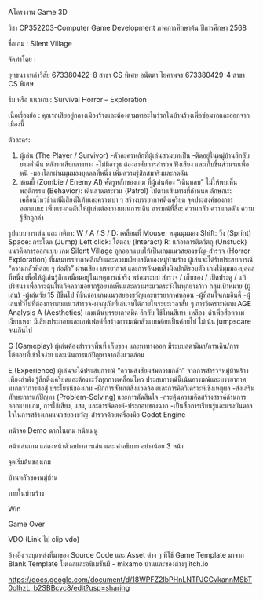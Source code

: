 Aโครงงาน Game 3D

วิชา CP352203-Computer Game Development   ภาคการศึกษาต้น ปีการศึกษา 2568

ชื่อเกม :  Silent Village

จัดทำโดย : 

ยุทธนา เหล่าวิสัย 673380422-8 สาขา CS พิเศษ
อนัตตา โยคาพจร 673380429-4 สาขา CS พิเศษ

ธีม หรือ แนวเกม: Survival Horror – Exploration

เนื้อเรื่องย่อ : คุณรถเสียอยู่กลางเมืองร้างและต้องตามหาอะไหร่รถในบ้านร้างเพื่อซ่อมรถและออกจากเมืองนี้

ตัวละคร:
1. ผู้เล่น (The Player / Survivor)
-ตัวละครหลักที่ผู้เล่นสวมบทเป็น
-ติดอยู่ในหมู่บ้านลึกลับยามค่ำคืน หลังรถเสียกลางทาง
-ไม่มีอาวุธ ต้องอาศัยการสำรวจ ฟังเสียง และเก็บชิ้นส่วนรถเพื่อหนี
-มองโลกผ่านมุมมองบุคคลที่หนึ่ง เพิ่มความรู้สึกสมจริงและกดดัน
2. ซอมบี้ (Zombie / Enemy AI)
ศัตรูหลักของเกม ที่ผู้เล่นต้อง “เดินหลบ” ไม่ให้พบเห็น
พฤติกรรม (Behavior): เดินลาดตระเวน (Patrol) ไปตามเส้นทางที่กำหนด
ลักษณะ: เคลื่อนไหวช้าแต่มีเสียงฝีเท้าและครางเบา ๆ สร้างบรรยากาศตึงเครียด
จุดประสงค์ของการออกแบบ: เพิ่มแรงกดดันให้ผู้เล่นต้องวางแผนการเดิน
อารมณ์ที่สื่อ: ความกลัว ความกดดัน ความรู้สึกถูกล่า

รูปแบบการเล่น และ กติกา:
W / A / S / D: เคลื่อนที่
Mouse: หมุนมุมมอง
Shift: วิ่ง (Sprint)
Space: กระโดด (Jump)
Left click: โต้ตอบ (Interact)
R: แก้อาการติดวัตถุ (Unstuck) 
แนวคิดการออกแบบ
	เกม Silent Village ถูกออกแบบให้เป็นเกมแนวสยองขวัญ-สำรวจ (Horror Exploration) ที่ผสมบรรยากาศลึกลับและความเงียบสงัดของหมู่บ้านร้าง ผู้เล่นจะได้รับประสบการณ์ “ความกลัวที่ค่อย ๆ ก่อตัว” ผ่านเสียง บรรยากาศ และการค้นพบสิ่งผิดปกติรอบตัว
เกมใช้มุมมองบุคคลที่หนึ่ง เพื่อให้ผู้เล่นรู้สึกเหมือนอยู่ในเหตุการณ์จริง พร้อมระบบ สำรวจ / เก็บของ / เปิดประตู / แก้ปริศนา เพื่อกระตุ้นให้เกิดความอยากรู้อยากเห็นและความระแวดระวังในทุกย่างก้าว
กลุ่มเป้าหมาย (ผู้เล่น)
-ผู้เล่นวัย 15 ปีขึ้นไป ที่ชื่นชอบเกมแนวสยองขวัญและบรรยากาศหลอน
-ผู้ที่สนใจเกมอินดี้
-ผู้เล่นทั่วไปที่ต้องการเกมแนวสำรวจ-ผจญภัยที่เล่นจบได้ภายในระยะเวลาสั้น ๆ
การวิเคราะห์เกม AGE Analysis
A (Aesthetics)
เกมเน้นบรรยากาศมืด ลึกลับ ใช้โทนสีเทา-เหลือง-ดำเพื่อสื่อความเงียบเหงา มีเสียงประกอบและเอฟเฟกต์ที่สร้างอารมณ์กลัวแบบค่อยเป็นค่อยไป ไม่เน้น jumpscare จนเกินไป

G (Gameplay)
ผู้เล่นต้องสำรวจพื้นที่ เก็บของ และหาทางออก มีระบบสตามินา/การเดิน/การโต้ตอบที่เข้าใจง่าย และเน้นการแก้ปัญหาจากสิ่งแวดล้อม

E (Experience)
ผู้เล่นจะได้ประสบการณ์ “ความสงสัยผสมความกลัว” จากการสำรวจหมู่บ้านร้างเพียงลำพัง รู้สึกตึงเครียดและต้องระวังทุกการเคลื่อนไหว ประสบการณ์นี้เน้นอารมณ์และบรรยากาศมากกว่าการต่อสู้
ประโยชน์ของเกม
-ฝึกการสังเกตสิ่งแวดล้อมและการคิดวิเคราะห์เชิงเหตุผล
-ส่งเสริมทักษะการแก้ปัญหา (Problem-Solving) และการตัดสินใจ
-กระตุ้นความคิดสร้างสรรค์ด้านการออกแบบเกม, การใช้เสียง, แสง, และการจัดองค์-ประกอบของฉาก
-เป็นสื่อการเรียนรู้และแรงบันดาลใจในการสร้างเกมแนวสยองขวัญ-สำรวจด้วยเครื่องมือ Godot Engine

หน้าจอ Demo ฉากในเกม
หน้าเมนู

หน้าเล่นเกม
แสดงหน้าตัวอย่างการเล่น และ คำอธิบาย อย่างน้อย 3 หน้า

จุดเริ่มต้นของเกม

บ้านหลักของหมู่บ้าน

ภายในบ้านร้าง

	
Win

Game Over

VDO  (Link ไป clip vdo)

อ้างอิง
	ระบุแหล่งที่มาของ Source Code และ Asset ต่าง ๆ ที่ใช้
Game Template มาจาก Blank Template
โมเดลและอนิเมชันผี - mixamo
บ้านและของต่างๆ itch.io

https://docs.google.com/document/d/18WPFZ2IbPHnLNTPJCCvkannMSbT0olhzL_b2SBBcvc8/edit?usp=sharing




